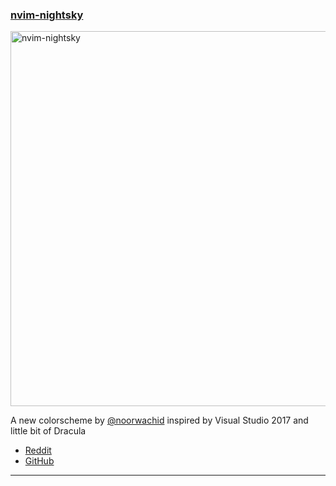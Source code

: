 <h3 id="new-nightsky-colorscheme">
  <a href="#new-nightsky-colorscheme">
    <span class="icon-text">
      <span class="icon">
        <i class="fa-solid fa-book"></i>
      </span>
    </span>
    <span>nvim-nightsky</span>
  </a>
</h3>

<img alt="nvim-nightsky" src="https://user-images.githubusercontent.com/42460975/212535790-c0cce1aa-72bb-4c53-ad01-e05074a4b7f2.png" width=600px>

A new colorscheme by [@noorwachid](https://github.com/noorwachid) inspired by Visual Studio 2017 and little bit of Dracula

- [Reddit](https://www.reddit.com/r/neovim/comments/10cizxx/colorscheme_nightsky_somewhere_between_the_stars/)
- [GitHub](https://github.com/noorwachid/nvim-nightsky)

---
